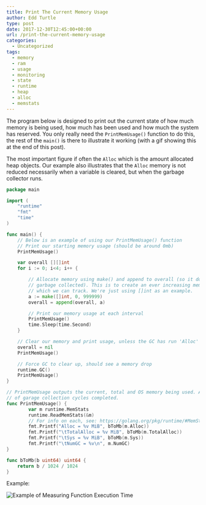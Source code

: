 ```yaml
---
title: Print The Current Memory Usage
author: Edd Turtle
type: post
date: 2017-12-30T12:45:00+00:00
url: /print-the-current-memory-usage
categories:
  - Uncategorized
tags:
  - memory
  - ram
  - usage
  - monitoring
  - state
  - runtime
  - heap
  - alloc
  - memstats
---
```


The program below is designed to print out the current state of how much memory is being used, how much has been used and how much the system has reserved. You only really need the `PrintMemUsage()` function to do this, the rest of the `main()` is there to illustrate it working (with a gif showing this at the end of this post).

The most important figure if often the `Alloc` which is the amount allocated heap objects. Our example also illustrates that the `Alloc` memory is not reduced necessarily when a variable is cleared, but when the garbage collector runs.

```go
package main

import (
    "runtime"
    "fmt"
    "time"
)

func main() {
    // Below is an example of using our PrintMemUsage() function
    // Print our starting memory usage (should be around 0mb)
    PrintMemUsage()

    var overall [][]int
    for i := 0; i<4; i++ {

        // Allocate memory using make() and append to overall (so it doesn't get 
        // garbage collected). This is to create an ever increasing memory usage 
        // which we can track. We're just using []int as an example.
        a := make([]int, 0, 999999)
        overall = append(overall, a)

        // Print our memory usage at each interval
        PrintMemUsage()
        time.Sleep(time.Second)
    }

    // Clear our memory and print usage, unless the GC has run 'Alloc' will remain the same
    overall = nil
    PrintMemUsage()

    // Force GC to clear up, should see a memory drop
    runtime.GC()
    PrintMemUsage()
}

// PrintMemUsage outputs the current, total and OS memory being used. As well as the number 
// of garage collection cycles completed.
func PrintMemUsage() {
        var m runtime.MemStats
        runtime.ReadMemStats(&m)
        // For info on each, see: https://golang.org/pkg/runtime/#MemStats
        fmt.Printf("Alloc = %v MiB", bToMb(m.Alloc))
        fmt.Printf("\tTotalAlloc = %v MiB", bToMb(m.TotalAlloc))
        fmt.Printf("\tSys = %v MiB", bToMb(m.Sys))
        fmt.Printf("\tNumGC = %v\n", m.NumGC)
}

func bToMb(b uint64) uint64 {
    return b / 1024 / 1024
}
```

Example:

![Example of Measuring Function Execution Time](/img/print-memory-usage.gif)